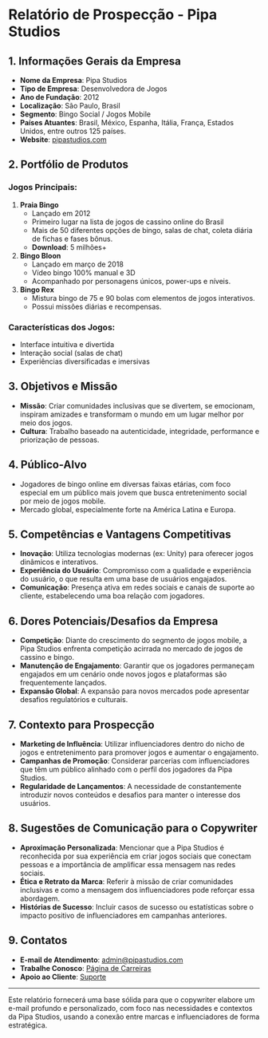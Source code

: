 # Relatório de Prospecção - Pipa Studios

## 1. Informações Gerais da Empresa
- **Nome da Empresa**: Pipa Studios
- **Tipo de Empresa**: Desenvolvedora de Jogos
- **Ano de Fundação**: 2012
- **Localização**: São Paulo, Brasil
- **Segmento**: Bingo Social / Jogos Mobile
- **Países Atuantes**: Brasil, México, Espanha, Itália, França, Estados Unidos, entre outros 125 países.
- **Website**: [pipastudios.com](https://www.pipastudios.com)

## 2. Portfólio de Produtos
### Jogos Principais:
1. **Praia Bingo**
   - Lançado em 2012
   - Primeiro lugar na lista de jogos de cassino online do Brasil
   - Mais de 50 diferentes opções de bingo, salas de chat, coleta diária de fichas e fases bônus.
   - **Download**: 5 milhões+
2. **Bingo Bloon**
   - Lançado em março de 2018
   - Vídeo bingo 100% manual e 3D
   - Acompanhado por personagens únicos, power-ups e níveis.
3. **Bingo Rex**
   - Mistura bingo de 75 e 90 bolas com elementos de jogos interativos.
   - Possui missões diárias e recompensas.

### Características dos Jogos:
- Interface intuitiva e divertida
- Interação social (salas de chat)
- Experiências diversificadas e imersivas

## 3. Objetivos e Missão
- **Missão**: Criar comunidades inclusivas que se divertem, se emocionam, inspiram amizades e transformam o mundo em um lugar melhor por meio dos jogos.
- **Cultura**: Trabalho baseado na autenticidade, integridade, performance e priorização de pessoas.

## 4. Público-Alvo
- Jogadores de bingo online em diversas faixas etárias, com foco especial em um público mais jovem que busca entretenimento social por meio de jogos mobile.
- Mercado global, especialmente forte na América Latina e Europa.

## 5. Competências e Vantagens Competitivas
- **Inovação**: Utiliza tecnologias modernas (ex: Unity) para oferecer jogos dinâmicos e interativos.
- **Experiência do Usuário**: Compromisso com a qualidade e experiência do usuário, o que resulta em uma base de usuários engajados.
- **Comunicação**: Presença ativa em redes sociais e canais de suporte ao cliente, estabelecendo uma boa relação com jogadores.

## 6. Dores Potenciais/Desafios da Empresa
- **Competição**: Diante do crescimento do segmento de jogos mobile, a Pipa Studios enfrenta competição acirrada no mercado de jogos de cassino e bingo.
- **Manutenção de Engajamento**: Garantir que os jogadores permaneçam engajados em um cenário onde novos jogos e plataformas são frequentemente lançados.
- **Expansão Global**: A expansão para novos mercados pode apresentar desafios regulatórios e culturais.

## 7. Contexto para Prospecção
- **Marketing de Influência**: Utilizar influenciadores dentro do nicho de jogos e entretenimento para promover jogos e aumentar o engajamento.
- **Campanhas de Promoção**: Considerar parcerias com influenciadores que têm um público alinhado com o perfil dos jogadores da Pipa Studios.
- **Regularidade de Lançamentos**: A necessidade de constantemente introduzir novos conteúdos e desafios para manter o interesse dos usuários.

## 8. Sugestões de Comunicação para o Copywriter
- **Aproximação Personalizada**: Mencionar que a Pipa Studios é reconhecida por sua experiência em criar jogos sociais que conectam pessoas e a importância de amplificar essa mensagem nas redes sociais.
- **Ética e Retrato da Marca**: Referir à missão de criar comunidades inclusivas e como a mensagem dos influenciadores pode reforçar essa abordagem.
- **Histórias de Sucesso**: Incluir casos de sucesso ou estatísticas sobre o impacto positivo de influenciadores em campanhas anteriores.

## 9. Contatos
- **E-mail de Atendimento**: admin@pipastudios.com
- **Trabalhe Conosco**: [Página de Carreiras](https://www.pipastudios.com/jobs/)
- **Apoio ao Cliente**: [Suporte](https://www.pipastudios.com/suporte/)

---

Este relatório fornecerá uma base sólida para que o copywriter elabore um e-mail profundo e personalizado, com foco nas necessidades e contextos da Pipa Studios, usando a conexão entre marcas e influenciadores de forma estratégica.
